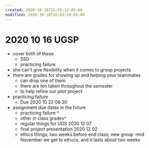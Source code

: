 ```yaml
---
created: 2020-10-18T15:55:12-05:00
modified: 2020-10-18T16:02:14-05:00
---
```


# 2020 10 16 UGSP

- cover both of these
  - SSD
  - practicing failure
- she can't give flexibility when it comes to group projects
- there are grades for showing up and helping your teammates
  - can drop one of them
  - there are ten taken throughout the semester
  - to help refine our pilot project
- practicing failure
  - Due 2020 10 22 08:30
- assignment due dates in the future
  - practicing failure ^
  - other in class grades^
  - regular things for UGS 2020 12 07
  - final project presentation 2020 12 02
  - ethics things; two weeks before end class; new group
-mid November we get to ethucs, and it lasts about two weeks